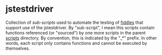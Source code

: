 jstestdriver
=====

Collection of _sub-scripts_ used to automate the testing of [fiddles](../../../fiddle) that support use of the jstestdriver.
By "sub-script", I mean this scripts contain functions referenced (or "sourced") by one more scripts in the parent
[scripts](../..) directory.  By convention, this is indicated by the "_*" prefix.  In other words, each script only contains functions and
cannot be executed by themselves.




